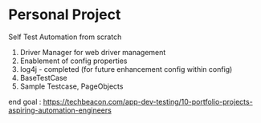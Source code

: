 # Personal Project
Self Test Automation from scratch
1. Driver Manager for web driver management
2. Enablement of config properties
3. log4j - completed (for future enhancement config within config)
4. BaseTestCase
5. Sample Testcase, PageObjects

end goal : https://techbeacon.com/app-dev-testing/10-portfolio-projects-aspiring-automation-engineers
